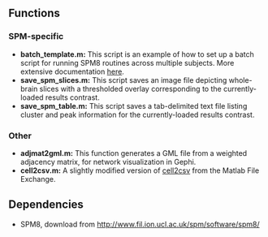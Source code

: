 Functions
--------------
### SPM-specific
* **batch_template.m:** This script is an example of how to set up a batch script for running SPM8 routines across multiple subjects. More extensive documentation [here](http://hippocampish.wordpress.com/2013/03/19/setting-up-a-subject-batch-script-with-spm8/).
* **save_spm_slices.m:** This script saves an image file depicting whole-brain slices with a thresholded overlay corresponding to the currently-loaded results contrast.
* **save_spm_table.m:** This script saves a tab-delimited text file listing cluster and peak information for the currently-loaded results contrast.

### Other
* **adjmat2gml.m:** This function generates a GML file from a weighted adjacency matrix, for network visualization in Gephi.
* **cell2csv.m:** A slightly modified version of [cell2csv](http://www.mathworks.com/matlabcentral/fileexchange/4400-cell-array-to-csv-file-cell2csv-m) from the Matlab File Exchange.

Dependencies
--------------
* SPM8, download from http://www.fil.ion.ucl.ac.uk/spm/software/spm8/
